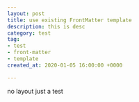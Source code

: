 ```yaml
---
layout: post
title: use existing FrontMatter template
description: this is desc
category: test
tag:
- test
- front-matter
- template
created_at: 2020-01-05 16:00:00 +0000

---
```

no layout just a test